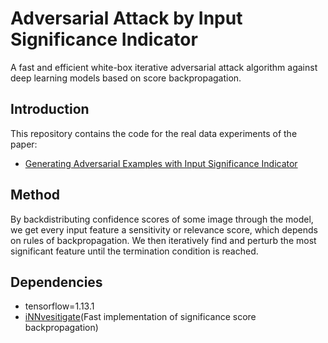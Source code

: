 # Adversarial Attack by Input Significance Indicator
A fast and efficient white-box iterative adversarial attack algorithm against deep learning models based on score backpropagation.

## Introduction
This repository contains the code for the real data experiments of the paper:
- [Generating Adversarial Examples with Input Significance Indicator](https://doi.org/10.1016/j.neucom.2020.01.040)

## Method
By backdistributing confidence scores of some image through the model, we get every input feature a sensitivity or relevance score, which depends on rules of backpropagation.
We then iteratively find and perturb the most significant feature until the termination condition is reached.

## Dependencies
- tensorflow=1.13.1
- [iNNvesitigate](https://github.com/albermax/innvestigate)(Fast implementation of significance score backpropagation)
